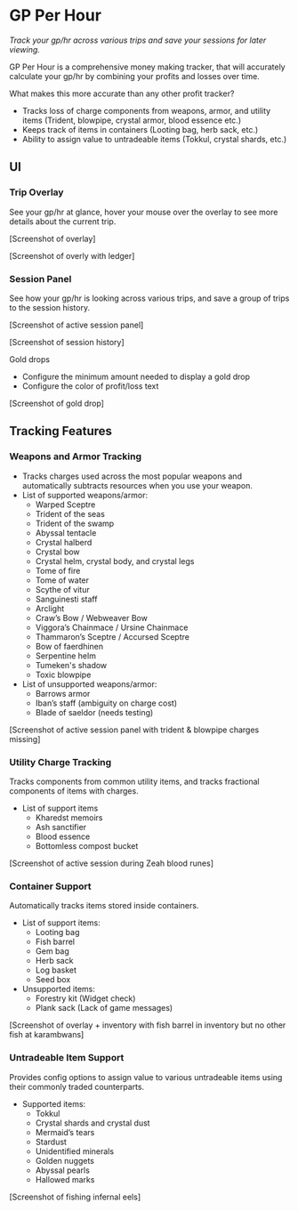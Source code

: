 # GP Per Hour

_Track your gp/hr across various trips and save your sessions for later viewing._

GP Per Hour is a comprehensive money making tracker, that will accurately calculate your gp/hr by combining your profits and losses over time.

What makes this more accurate than any other profit tracker? 
- Tracks loss of charge components from weapons, armor, and utility items (Trident, blowpipe, crystal armor, blood essence etc.)
- Keeps track of items in containers (Looting bag, herb sack, etc.)
- Ability to assign value to untradeable items (Tokkul, crystal shards, etc.)

## UI

### Trip Overlay

See your gp/hr at glance, hover your mouse over the overlay to see more details about the current trip.

[Screenshot of overlay]

[Screenshot of overly with ledger]

### Session Panel
See how your gp/hr is looking across various trips, and save a group of trips to the session history.

[Screenshot of active session panel]

[Screenshot of session history]

Gold drops
- Configure the minimum amount needed to display a gold drop
- Configure the color of profit/loss text

[Screenshot of gold drop]

## Tracking Features

### Weapons and Armor Tracking
- Tracks charges used across the most popular weapons and automatically subtracts resources when you use your weapon.
- List of supported weapons/armor:
    - Warped Sceptre
    - Trident of the seas
    - Trident of the swamp
    - Abyssal tentacle
    - Crystal halberd
    - Crystal bow
    - Crystal helm, crystal body, and crystal legs
    - Tome of fire
    - Tome of water
    - Scythe of vitur
    - Sanguinesti staff
    - Arclight
    - Craw’s Bow / Webweaver Bow
    - Viggora’s Chainmace / Ursine Chainmace
    - Thammaron’s Sceptre / Accursed Sceptre
    - Bow of faerdhinen
    - Serpentine helm
    - Tumeken's shadow
    - Toxic blowpipe
- List of unsupported weapons/armor:
    - Barrows armor 
    - Iban’s staff (ambiguity on charge cost)
    - Blade of saeldor (needs testing)

[Screenshot of active session panel with trident & blowpipe charges missing]

### Utility Charge Tracking

Tracks components from common utility items, and tracks fractional components of items with charges.

- List of support items
    - Kharedst memoirs
    - Ash sanctifier
    - Blood essence
    - Bottomless compost bucket

[Screenshot of active session during Zeah blood runes]

### Container Support

Automatically tracks items stored inside containers.

- List of support items:
    - Looting bag
    - Fish barrel
    - Gem bag
    - Herb sack
    - Log basket
    - Seed box
- Unsupported items:
    - Forestry kit (Widget check)
    - Plank sack (Lack of game messages)

[Screenshot of overlay + inventory with fish barrel in inventory but no other fish at karambwans]

### Untradeable Item Support

Provides config options to assign value to various untradeable items using their commonly traded counterparts.

- Supported items:
    - Tokkul
    - Crystal shards and crystal dust
    - Mermaid’s tears
    - Stardust
    - Unidentified minerals
    - Golden nuggets
    - Abyssal pearls
    - Hallowed marks

[Screenshot of fishing infernal eels]
